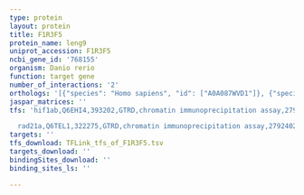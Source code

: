 ```yaml
---
type: protein
layout: protein
title: F1R3F5
protein_name: leng9
uniprot_accession: F1R3F5
ncbi_gene_id: '768155'
organism: Danio rerio
function: target gene
number_of_interactions: '2'
orthologs: '[{"species": "Homo sapiens", "id": ["A0A087WVD1"]}, {"species": "Mus musculus", "id": ["<a href=\"/protein/q8btn6\">Q8BTN6</a>"]}, {"species": "Rattus norvegicus", "id": ["<a href=\"/protein/d3zwp2\">D3ZWP2</a>"]}]'
jaspar_matrices: ''
tfs: 'hif1ab,Q6EHI4,393202,GTRD,chromatin immunoprecipitation assay,27924024%5Buid%5D,No

  rad21a,Q6TEL1,322275,GTRD,chromatin immunoprecipitation assay,27924024%5Buid%5D,No'
targets: ''
tfs_download: TFLink_tfs_of_F1R3F5.tsv
targets_download: ''
bindingSites_download: ''
binding_sites_ls: ''

---
```

